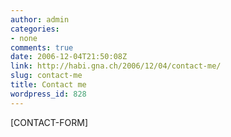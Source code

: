 ```yaml
---
author: admin
categories:
- none
comments: true
date: 2006-12-04T21:50:08Z
link: http://habi.gna.ch/2006/12/04/contact-me/
slug: contact-me
title: Contact me
wordpress_id: 828
---
```


[CONTACT-FORM]
